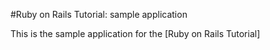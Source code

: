 
#Ruby on Rails Tutorial: sample application

This is the sample application for the [Ruby on Rails Tutorial] 